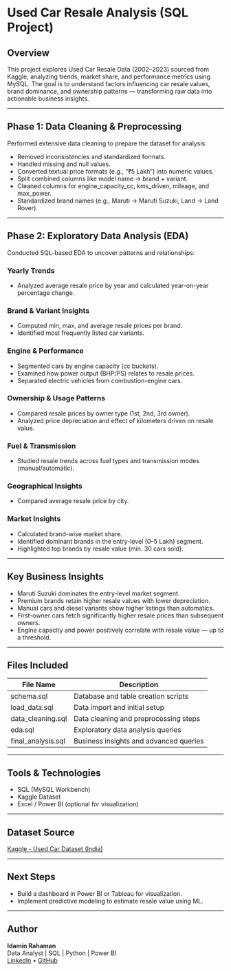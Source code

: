 # Used Car Resale Analysis (SQL Project)

## Overview
This project explores Used Car Resale Data (2002–2023) sourced from Kaggle, analyzing trends, market share, and performance metrics using MySQL.
The goal is to understand factors influencing car resale values, brand dominance, and ownership patterns — transforming raw data into actionable business insights.

---

## Phase 1: Data Cleaning & Preprocessing
Performed extensive data cleaning to prepare the dataset for analysis:
- Removed inconsistencies and standardized formats.
- Handled missing and null values.
- Converted textual price formats (e.g., “₹5 Lakh”) into numeric values.
- Split combined columns like model name → brand + variant.
- Cleaned columns for engine_capacity_cc, kms_driven, mileage, and max_power.
- Standardized brand names (e.g., Maruti → Maruti Suzuki, Land → Land Rover).

---

## Phase 2: Exploratory Data Analysis (EDA)
Conducted SQL-based EDA to uncover patterns and relationships:

### Yearly Trends
- Analyzed average resale price by year and calculated year-on-year percentage change.

### Brand & Variant Insights
- Computed min, max, and average resale prices per brand.
- Identified most frequently listed car variants.

### Engine & Performance
- Segmented cars by engine capacity (cc buckets).
- Examined how power output (BHP/PS) relates to resale prices.
- Separated electric vehicles from combustion-engine cars.

### Ownership & Usage Patterns
- Compared resale prices by owner type (1st, 2nd, 3rd owner).
- Analyzed price depreciation and effect of kilometers driven on resale value.

### Fuel & Transmission
- Studied resale trends across fuel types and transmission modes (manual/automatic).

### Geographical Insights
- Compared average resale price by city.

### Market Insights
- Calculated brand-wise market share.
- Identified dominant brands in the entry-level (0–5 Lakh) segment.
- Highlighted top brands by resale value (min. 30 cars sold).

---

## Key Business Insights
- Maruti Suzuki dominates the entry-level market segment.
- Premium brands retain higher resale values with lower depreciation.
- Manual cars and diesel variants show higher listings than automatics.
- First-owner cars fetch significantly higher resale prices than subsequent owners.
- Engine capacity and power positively correlate with resale value — up to a threshold.

---

## Files Included
| File Name | Description |
|------------|-------------|
| schema.sql | Database and table creation scripts |
| load_data.sql | Data import and initial setup |
| data_cleaning.sql | Data cleaning and preprocessing steps |
| eda.sql | Exploratory data analysis queries |
| final_analysis.sql | Business insights and advanced queries |

---

## Tools & Technologies
- SQL (MySQL Workbench)
- Kaggle Dataset
- Excel / Power BI (optional for visualization)

---

## Dataset Source
[Kaggle - Used Car Dataset (India)](https://www.kaggle.com/)

---

## Next Steps
- Build a dashboard in Power BI or Tableau for visualization.
- Implement predictive modeling to estimate resale value using ML.

---

## Author
**Idamin Rahaman**  
Data Analyst | SQL | Python | Power BI  
[LinkedIn](https://linkedin.com) • [GitHub](https://github.com)
